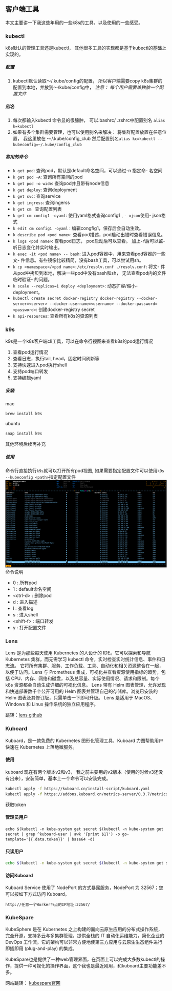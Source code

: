 ## 客户端工具
本文主要讲一下我这些年用的一些k8s的工具，以及使用的一些感受。

### kubectl
k8s默认的管理工具还是kubectl， 其他很多工具的实现都是基于kubectl的基础上实现的。
##### 配置
1. kubectl默认读取～/.kube/config的配置， 所以客户端需要copy k8s集群的配置到本地，并放到～/kube/config中， 
*注意： 每个用户需要单独放一个配置文件*
##### 别名
1. 每次都输入kubectl 命令显的很臃肿， 可以.bashrc/ .zshrc中配置别名 `alias k=kubectl`
2. 如果有多个集群需要管理，也可以使用别名来解决： 将集群配置放置在任意位置， 我这里放在 ～/.kube/config_club 
然后配置别名`alias kc=kubectl --kubeconfig=~/.kube/config_club`
##### 常用的命令
- `k get pod`: 查询pod，默认是default命名空间，可以通过-n <namespce>指定命- 名空间 
- `k get pod -A`: 查询所有空间的pod 
- `k get pod -o wide`: 查询pod并且带有node信息
- `k get deploy`: 查询deployment
- `k get svc`: 查询service
- `k get ingress`: 查询ingerss
- `k get cm ` 查询配置列表
- `k get cm config1 -oyaml`: 使用yaml格式查询config1 , `- ojson`使用- json格式
- `k edit cm config1 -oyaml` : 编辑congfig1，保存后会自动生效。
- `k describe pod <pod name>`: 查看pod描述，pod启动出错时查看错误信息。
- `k logs <pod name>`: 查看pod日志， pod启动后可以查看。 加上`-f`后可以监- 听日志变化并实时输出。
- `k exec -it <pod name> -- bash`: 进入pod容器中，用来查看pod容器的一些文- 件信息。有些镜像比较精简，没有bash工具，可以尝试用sh。
- `k cp <namespace>/<pod name>:/etc/resolv.conf ./resolv.conf`: 将文- 件从pod中拷贝到本地，解决一些pod中没有bash和sh， 无法查看pod内的文件临时验证- 的问题。
- `k scale --replicas=1 deploy <deployment>`: 动态扩容/缩小- deployment。
- `kubectl create secret docker-registry docker-registry --docker-server=<server> --docker-username=<username> --docker-password=<password>`: 创建docker-registry secret
- `k api-resources`: 查看所有k8s的资源列表

### k9s
k9s是一个k8s客户端cli工具，可以在命令行视图来查看k8s的pod运行情况
1. 查看pod运行情况
2. 查看日志，执行tail, head，固定时间刷新等
3. 支持快速进入pod执行shell
4. 支持pod端口转发
5. 支持编辑yaml
##### 安装
mac
```bash
brew install k9s
```
ubuntu
```bash 
snap install k9s
```
其他环境后续再补充

##### 使用
命令行直接执行`k9s`就可以打开所有pod视图, 如果需要指定配置文件可以使用`k9s --kubeconfig <path>`指定配置文件
![截图](../images/k9s_image1.png)
命令说明
- 0 : 所有pod
- 1 : default命名空间
- \<ctrl-d> : 删除pod
- d : 进入描述
- l : 查看log
- s : 进入shell
- \<shift-f> : 端口转发
- y : 打开配置文件

### Lens
Lens 是为那些每天使用 Kubernetes 的人设计的 IDE。它可以探索和导航 Kubernetes 集群，而无需学习 kubectl 命令，实时检查实时统计信息、事件和日志流。
它将所有集群、服务、工作负载、工具、自动化和相关资源整合在一起，以便于访问。Lens 与 Prometheus 集成，可视化并查看资源使用指标的趋势，包括 CPU、内存、网络和磁盘，以及总容量、实际使用情况、请求和限制。每个 k8s 资源都会自动生成详细的可视化信息。
Lens 带有 Helm 图表管理，允许发现和快速部署数千个公开可用的 Helm 图表并管理自己的存储库。浏览已安装的 Helm 图表及其修订版，只需单击一下即可升级。
Lens 是适用于 MacOS、Windows 和 Linux 操作系统的独立应用程序。

跳转：[lens github](https://github.com/lensapp/lens)

### Kuboard
 Kuboard，是一款免费的 Kubernetes 图形化管理工具，Kuboard 力图帮助用户快速在 Kubernetes 上落地微服务。


 #### 使用
 kuboard  现在有两个版本v2和v3， 我之前主要用的v2版本（使用的时候v3还没有出来），安装简单，基本上一个命令可以安装完成。
```bash
kubectl apply -f https://kuboard.cn/install-script/kuboard.yaml
kubectl apply -f https://addons.kuboard.cn/metrics-server/0.3.7/metrics-server.yaml
```

获取token
<!-- tabs:start -->
#### **管理员用户**
```
echo $(kubectl -n kube-system get secret $(kubectl -n kube-system get secret | grep ^kuboard-user | awk '{print $1}') -o go-template='{{.data.token}}' | base64 -d)
```
#### **只读用户**
```bash
echo $(kubectl -n kube-system get secret $(kubectl -n kube-system get secret | grep ^kuboard-viewer | awk '{print $1}') -o go-template='{{.data.token}}' | base64 -d)

```

#### 访问Kuboard

Kuboard Service 使用了 NodePort 的方式暴露服务，NodePort 为 32567；您可以按如下方式访问 Kuboard。
```
http://任意一个Worker节点的IP地址:32567/
```
<!-- tabs:end -->

### KubeSpare
KubeSphere 是在 Kubernetes 之上构建的面向云原生应用的分布式操作系统，完全开源，支持多云与多集群管理，提供全栈的 IT 自动化运维能力，简化企业的 DevOps 工作流。它的架构可以非常方便地使第三方应用与云原生生态组件进行即插即用 (plug-and-play) 的集成。

KubeSpare也是提供了一种web管理界面，在页面上可以完成大多数kubectl的操作，提供一种可视化的操作界面，这个我也是最近刚用，和kuboard主要功能差不多。

网站跳转： [kubespare官网](https://kubesphere.io/zh/)